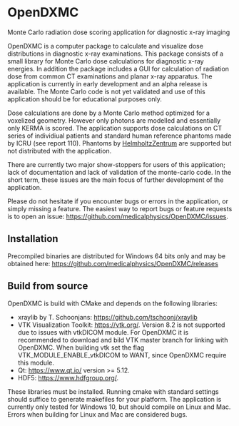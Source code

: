 # OpenDXMC
Monte Carlo radiation dose scoring application for diagnostic x-ray imaging

OpenDXMC is a computer package to calculate and visualize dose distributions in diagnostic x-ray examinations. This package consists of a small library for Monte Carlo dose calculations for diagnostic x-ray energies. In addition the package includes a GUI for calculation of radiation dose from common CT examinations and planar x-ray apparatus. The application is currently in early development and an alpha release is available. The Monte Carlo code is not yet validated and use of this application should be for educational purposes only.

Dose calculations are done by a Monte Carlo method optimized for a voxelized geometry. However only photons are modelled and essentially only KERMA is scored. The application supports dose calculations on CT series of individiual patients and standard human reference phantoms made by ICRU (see report 110). Phantoms by [HelmholtzZentrum](https://www.helmholtz-muenchen.de/en/irm/service/virtual-human-download-portal/virtual-human-phantoms-registration/index.html) are supported but not distributed with the application. 

There are currently two major show-stoppers for users of this application; lack of documentation and lack of validation of the monte-carlo code. In the short term, these issues are the main focus of further development of the application.

Please do not hesitate if you encounter bugs or errors in the application, or simply missing a feature. The easiest way to report bugs or feature requests is to open an issue: https://github.com/medicalphysics/OpenDXMC/issues. 

## Installation
Precompiled binaries are distributed for Windows 64 bits only and may be obtained here: https://github.com/medicalphysics/OpenDXMC/releases

## Build from source
OpenDXMC is build with CMake and depends on the following libraries:
* xraylib by T. Schoonjans: https://github.com/tschoonj/xraylib
* VTK Visualization Toolkit: https://vtk.org/. Version 8.2 is not supported due to issues with vtkDICOM module. For OpenDXMC it is recommended to download and bild VTK master branch for linking with OpenDXMC. When building vtk set the flag VTK_MODULE_ENABLE_vtkDICOM to WANT, since OpenDXMC require this module.
* Qt: https://www.qt.io/ version >= 5.12.
* HDF5: https://www.hdfgroup.org/.

These libraries must be installed. Running cmake with standard settings should suffice to generate makefiles for your platform. The application is currently only tested for Windows 10, but should compile on Linux and Mac. Errors when building for Linux and Mac are considered bugs. 


